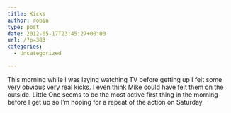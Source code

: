 ```yaml
---
title: Kicks
author: robin
type: post
date: 2012-05-17T23:45:27+00:00
url: /?p=383
categories:
  - Uncategorized

---
```

This morning while I was laying watching TV before getting up I felt some very obvious very real kicks. I even think Mike could have felt them on the outside. Little One seems to be the most active first thing in the morning before I get up so I&#8217;m hoping for a repeat of the action on Saturday.
